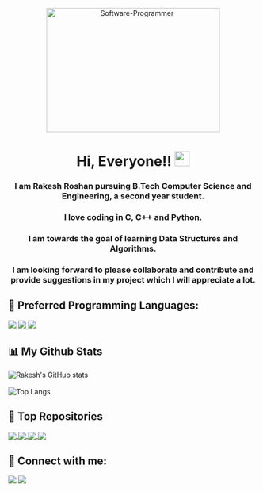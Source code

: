 <p align="center"><img src="https://st3.depositphotos.com/3382541/13326/v/600/depositphotos_133260890-stock-illustration-programmer-sitting-on-big-laptop.jpghttps://mpng.subpng.com/20190702/zjp/kisspng-computer-programming-source-code-computer-software-5d1b385d2a10c8.4890123015620649891723.jpg" alt="Software-Programmer" height="250px" width="350px"></p>

<h1 align="center">Hi, Everyone!! <img src="https://raw.githubusercontent.com/MartinHeinz/MartinHeinz/master/wave.gif" width="30px"> </h1>
<h3 align="center">I am Rakesh Roshan pursuing B.Tech Computer Science and Engineering, a second year student.</h3>
<h3 align="center">I love coding in C, C++ and Python.</h3>
<h3 align="center">I am towards the goal of learning Data Structures and Algorithms.</h3>
<h3 align="center">I am looking forward to please collaborate and contribute and provide suggestions in my project which I will appreciate a lot.</h3>

## 🚀 Preferred Programming Languages:
<p align="left">
    <a href="https://www.cprogramming.com/" target="_blank"> <img src="https://img.icons8.com/color/50/000000/c-programming.png"/> </a>
    <a href="https://www.learncpp.com/" target="_blank"> <img src="https://img.icons8.com/color/50/000000/c-plus-plus-logo.png"/> </a>
    <a href="https://www.python.org/" target="_blank"> <img src="https://img.icons8.com/color/50/000000/python--v1.png"/> </a>
</p>

## 📊 My Github Stats
![Rakesh's GitHub stats](https://github-readme-stats.vercel.app/api?username=rakesh9100&show_icons=true&theme=midnight-purple&count_private=true)<br><br>
![Top Langs](https://github-readme-stats.vercel.app/api/top-langs/?username=rakesh9100&layout=compact&theme=midnight-purple)
  <br/>
  
## 🚀 Top Repositories
<a href="https://github.com/Rakesh9100/InstaStore">
  <img align="center" src="https://github-readme-stats.vercel.app/api/pin/?username=rakesh9100&theme=radical&repo=InstaStore" />
</a>
<a href="https://github.com/Rakesh9100/CSE-DSA-Codes">
  <img align="center" src="https://github-readme-stats.vercel.app/api/pin/?username=rakesh9100&theme=radical&repo=CSE-DSA-Codes" />
</a>
<a href="https://github.com/Rakesh9100/CSE-CPP-Codes">
  <img align="center" src="https://github-readme-stats.vercel.app/api/pin/?username=rakesh9100&theme=radical&repo=CSE-CPP-Codes" />
</a>
<a href="https://github.com/Rakesh9100/Python-Codes">
  <img align="center" src="https://github-readme-stats.vercel.app/api/pin/?username=rakesh9100&theme=radical&repo=Python-Codes" />
</a>

## 🔗 Connect with me:
<p align="left">
<a href = "https://www.linkedin.com/in/rakesh-roshan-9100/"><img src="https://img.icons8.com/fluent/48/000000/linkedin.png"/></a>
<a href = "https://www.instagram.com/rakesh250602/"><img src="https://img.icons8.com/fluent/48/000000/instagram-new.png"/></a>
</p>
